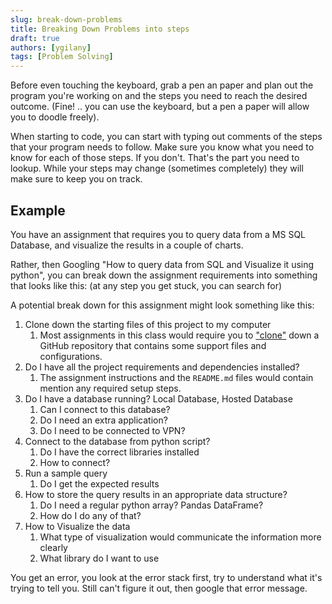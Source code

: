 ```yaml
---
slug: break-down-problems
title: Breaking Down Problems into steps
draft: true
authors: [ygilany]
tags: [Problem Solving]
---
```

Before even touching the keyboard, grab a pen an paper and plan out the program you're working on and the steps you need to reach the desired outcome. (Fine! ..  you can use the keyboard, but a pen a paper will allow you to doodle freely).

When starting to code, you can start with typing out comments of the steps that your program needs to follow. Make sure you know what you need to know for each of those steps. If you don't. That's the part you need to lookup. While your steps may change (sometimes completely) they will make sure to keep you on track.

## Example
You have an assignment that requires you to query data from a MS SQL Database, and visualize the results in a couple of charts.

Rather, then Googling "How to query data from SQL and Visualize it using python", you can break down the assignment requirements into something that looks like this: (at any step you get stuck, you can search for)

A potential break down for this assignment might look something like this:
1. Clone down the starting files of this project to my computer
   1. Most assignments in this class would require you to ["clone"](course-notes/dev-env/git#2-cloning-a-repository-from-github) down a GitHub repository that contains some support files and configurations.
2. Do I have all the project requirements and dependencies installed?
   1. The assignment instructions and the `README.md` files would contain mention any required setup steps.
3. Do I have a database running? Local Database, Hosted Database
   1. Can I connect to this database? 
   2. Do I need an extra application?
   3. Do I need to be connected to VPN?
4. Connect to the database from python script?
   1. Do I have the correct libraries installed
   2. How to connect?
5. Run a sample query
   1. Do I get the expected results
6. How to store the query results in an appropriate data structure?
   1. Do I need a regular python array? Pandas DataFrame?
   2. How do I do any of that?
7. How to Visualize the data
   1. What type of visualization would communicate the information more clearly
   2. What library do I want to use

You get an error, you look at the error stack first, try to understand what it's trying to tell you. Still can't figure it out, then google that error message.